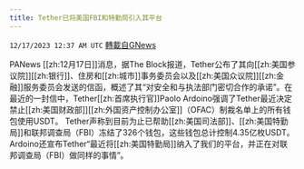 ```yaml
---
title: Tether已将美国FBI和特勤局引入其平台
---
```

`12/17/2023 12:37 AM UTC` [轉載自GNews](https://gnews.org/articles/2118821)

PANews [[zh:12月17日]]消息，据The Block报道，Tether公布了其向[[zh:美国参议院]][[zh:银行]]、住房和[[zh:城市]]事务委员会以及[[zh:美国众议院]][[zh:金融]]服务委员会发送的信函，概述了其“对安全和与执法部门密切合作的承诺”。在最近的一封信中，Tether[[zh:首席执行官]]Paolo Ardoino强调了Tether最近决定禁止[[zh:美国财政部]][[zh:外国资产控制办公室]]（OFAC）制裁名单上的所有钱包使用USDT。 Tether声称到目前为止已帮助[[zh:美国司法部]]、[[zh:美国特勤局]]和联邦调查局（FBI）冻结了326个钱包，这些钱包总计控制4.35亿枚USDT。Ardoino还宣布Tether“最近将[[zh:美国特勤局]]纳入了我们的平台，并正在对联邦调查局（FBI）做同样的事情”。
